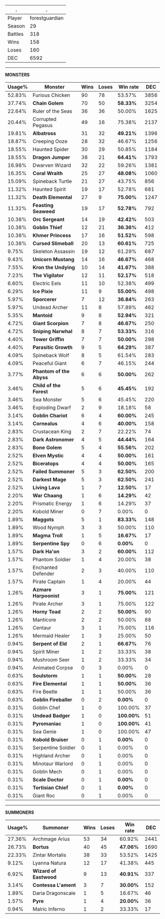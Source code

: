 .|.
|-|-
Player|forestguardian
Season|29
Battles|318
Wins|158
Loses|160
DEC|6592

---
**MONSTERS**

Usage%|Monster|Wins|Loses|Win rate|DEC|
-|-|-|-|-|-|
52.83%|Furious Chicken|90|78|53.57%|3856|
37.74%|**Chain Golem**|70|50|**58.33%**|3254|
22.64%|Ruler of the Seas|36|36|50.00%|1625|
20.44%|Corrupted Pegasus|49|16|75.38%|2137|
19.81%|**Albatross**|31|32|**49.21%**|1396|
18.87%|Creeping Ooze|28|32|46.67%|1256|
18.55%|Haunted Spider|30|29|50.85%|1184|
18.55%|**Dragon Jumper**|38|21|**64.41%**|1793|
16.98%|Dwarven Wizard|32|22|59.26%|1381|
16.35%|**Coral Wraith**|25|27|**48.08%**|1060|
15.09%|Spineback Turtle|21|27|43.75%|856|
11.32%|Haunted Spirit|19|17|52.78%|681|
11.32%|**Death Elemental**|27|9|**75.00%**|1247|
11.32%|**Feasting Seaweed**|19|17|**52.78%**|792|
10.38%|**Orc Sergeant**|14|19|**42.42%**|503|
10.38%|**Goblin Thief**|12|21|**36.36%**|412|
10.38%|**Khmer Princess**|17|16|**51.52%**|598|
10.38%|**Cursed Slimeball**|20|13|**60.61%**|725|
9.75%|Skeleton Assassin|19|12|61.29%|687|
9.43%|**Unicorn Mustang**|14|16|**46.67%**|468|
7.55%|**Kron the Undying**|10|14|**41.67%**|388|
7.23%|**The Vigilator**|12|11|**52.17%**|518|
6.60%|Electric Eels|11|10|52.38%|499|
6.29%|**Ice Pixie**|11|9|**55.00%**|498|
5.97%|**Sporcerer**|7|12|**36.84%**|263|
5.97%|Undead Archer|11|8|57.89%|462|
5.35%|**Mantoid**|9|8|**52.94%**|321|
4.72%|**Giant Scorpion**|7|8|**46.67%**|250|
4.72%|**Sniping Narwhal**|8|7|**53.33%**|316|
4.40%|**Tower Griffin**|7|7|**50.00%**|298|
4.40%|**Parasitic Growth**|9|5|**64.29%**|387|
4.09%|Spineback Wolf|8|5|61.54%|283|
4.09%|Peaceful Giant|6|7|46.15%|244|
3.77%|**Phantom of the Abyss**|6|6|**50.00%**|262|
3.46%|**Child of the Forest**|5|6|**45.45%**|192|
3.46%|Sea Monster|5|6|45.45%|220|
3.46%|Exploding Dwarf|2|9|18.18%|58|
3.14%|**Goblin Chariot**|6|4|**60.00%**|245|
3.14%|**Cornealus**|4|6|**40.00%**|158|
2.83%|Crustacean King|2|7|22.22%|74|
2.83%|**Dark Astronomer**|4|5|**44.44%**|164|
2.83%|**Bone Golem**|5|4|**55.56%**|202|
2.52%|**Elven Mystic**|4|4|**50.00%**|161|
2.52%|**Biceratops**|4|4|**50.00%**|165|
2.52%|**Failed Summoner**|5|3|**62.50%**|200|
2.52%|**Darkest Mage**|5|3|**62.50%**|241|
2.52%|**Living Lava**|1|7|**12.50%**|17|
2.20%|**War Chaang**|1|6|**14.29%**|42|
2.20%|Prismatic Energy|1|6|14.29%|37|
2.20%|Kobold Miner|0|7|0.00%|0|
1.89%|**Maggots**|5|1|**83.33%**|148|
1.89%|Wood Nymph|3|3|50.00%|110|
1.89%|**Magma Troll**|1|5|**16.67%**|17|
1.89%|**Serpentine Spy**|0|6|**0.00%**|0|
1.57%|**Dark Ha'on**|3|2|**60.00%**|112|
1.57%|Phantom Soldier|1|4|20.00%|38|
1.57%|Enchanted Defender|2|3|40.00%|110|
1.57%|Pirate Captain|1|4|20.00%|44|
1.26%|**Azmare Harpoonist**|3|1|**75.00%**|121|
1.26%|Pirate Archer|3|1|75.00%|122|
1.26%|**Horny Toad**|2|2|**50.00%**|90|
1.26%|Manticore|2|2|50.00%|88|
1.26%|Centaur|3|1|75.00%|116|
1.26%|Mermaid Healer|1|3|25.00%|50|
0.94%|**Serpent of Eld**|2|1|**66.67%**|76|
0.94%|Spirit Miner|1|2|33.33%|38|
0.94%|Mushroom Seer|1|2|33.33%|34|
0.94%|Animated Corpse|0|3|0.00%|0|
0.63%|**Soulstorm**|1|1|**50.00%**|28|
0.63%|**Fire Elemental**|1|1|**50.00%**|36|
0.63%|Fire Beetle|1|1|50.00%|36|
0.63%|**Goblin Fireballer**|0|2|**0.00%**|0|
0.31%|Goblin Chef|1|0|100.00%|37|
0.31%|**Undead Badger**|1|0|**100.00%**|51|
0.31%|**Pyromaniac**|1|0|**100.00%**|41|
0.31%|Sea Genie|1|0|100.00%|47|
0.31%|**Kobold Bruiser**|0|1|**0.00%**|0|
0.31%|Serpentine Soldier|0|1|0.00%|0|
0.31%|Highland Archer|0|1|0.00%|0|
0.31%|Minotaur Warlord|0|1|0.00%|0|
0.31%|Goblin Mech|0|1|0.00%|0|
0.31%|**Scale Doctor**|0|1|**0.00%**|0|
0.31%|**Tortisian Chief**|0|1|**0.00%**|0|
0.31%|Giant Roc|0|1|0.00%|0|

---
**SUMMONERS**

Usage%|Summoner|Wins|Loses|Win rate|DEC|
-|-|-|-|-|-|
27.36%|Archmage Arius|53|34|60.92%|2441|
26.73%|**Bortus**|40|45|**47.06%**|1690|
22.33%|Zintar Mortalis|38|33|53.52%|1425|
9.12%|Lyanna Natura|12|17|41.38%|445|
6.92%|**Wizard of Eastwood**|9|13|**40.91%**|337|
3.14%|**Contessa L'ament**|3|7|**30.00%**|152|
1.89%|Daria Dragonscale|1|5|16.67%|46|
1.57%|**Pyre**|1|4|**20.00%**|36|
0.94%|Malric Inferno|1|2|33.33%|17|
